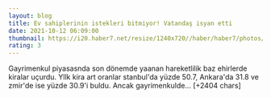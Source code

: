 ```yaml
--- 
layout: blog
title: Ev sahiplerinin istekleri bitmiyor! Vatandaş isyan etti
date: 2021-10-12 06:09:00
thumbnail: https://i20.haber7.net/resize/1240x720//haber/haber7/photos/2021/41/ev_sahipleri_kiracilardan_bakin_ne_talep_etti_1634018798_4855.jpg
rating: 3
---
```

Gayrimenkul piyasasnda son dönemde yaanan hareketlilik baz ehirlerde kiralar uçurdu. Yllk kira art oranlar stanbul'da yüzde 50.7, Ankara'da 31.8 ve zmir'de ise yüzde 30.9'i buldu. Ancak gayrimenkulde… [+2404 chars]